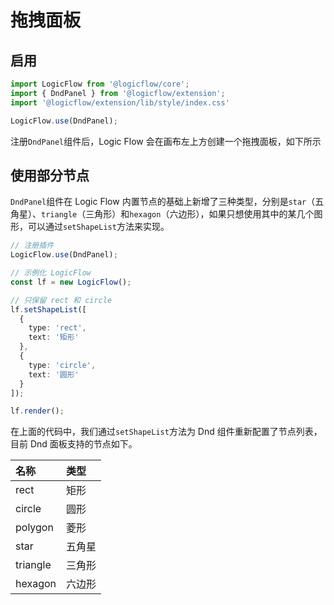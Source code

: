 # 拖拽面板

## 启用

```ts
import LogicFlow from '@logicflow/core';
import { DndPanel } from '@logicflow/extension';
import '@logicflow/extension/lib/style/index.css'

LogicFlow.use(DndPanel);
```

注册`DndPanel`组件后，Logic Flow 会在画布左上方创建一个拖拽面板，如下所示

<example href="/examples/#/extension/components/dnd-panel"></example>

## 使用部分节点

`DndPanel`组件在 Logic Flow 内置节点的基础上新增了三种类型，分别是`star`（五角星）、`triangle`（三角形）和`hexagon`（六边形），如果只想使用其中的某几个图形，可以通过`setShapeList`方法来实现。

```ts
// 注册插件
LogicFlow.use(DndPanel);

// 示例化 LogicFlow
const lf = new LogicFlow();

// 只保留 rect 和 circle
lf.setShapeList([
  {
    type: 'rect',
    text: '矩形'
  },
  {
    type: 'circle',
    text: '圆形'
  }
]);

lf.render();
```

在上面的代码中，我们通过`setShapeList`方法为 Dnd 组件重新配置了节点列表，目前 Dnd 面板支持的节点如下。

| 名称 | 类型 |
| :- | :- |
| rect | 矩形 |
| circle | 圆形 |
| polygon | 菱形 |
| star | 五角星 |
| triangle | 三角形 |
| hexagon | 六边形 |
